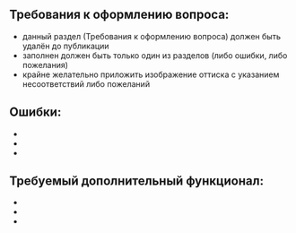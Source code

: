 Требования к оформлению вопроса:
--------------------------------

* данный раздел (Требования к оформлению вопроса) должен быть удалён до
  публикации
* заполнен должен быть только один из разделов (либо ошибки, либо пожелания)
* крайне желательно приложить изображение оттиска с указанием несоответствий
  либо пожеланий

Ошибки:
-------

-
-
-

Требуемый дополнительный функционал:
------------------------------------

+
+
+
